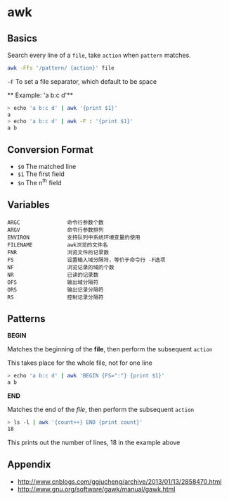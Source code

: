 awk
===

Basics
------

Search every line of a `file`, take `action` when `pattern` matches.

```bash
awk -Ffs '/pattern/ {action}' file
```

`-F` To set a file separator, which default to be space

** Example: 'a b:c d'**
```bash
> echo 'a b:c d' | awk '{print $1}'
a
> echo 'a b:c d' | awk -F : '{print $1}'
a b
```

Conversion Format
-----------------

- `$0` The matched line
- `$1` The first field
- `$n` The n<sup>th</sup> field

Variables
---------

```
ARGC               命令行参数个数
ARGV               命令行参数排列
ENVIRON            支持队列中系统环境变量的使用
FILENAME           awk浏览的文件名
FNR                浏览文件的记录数
FS                 设置输入域分隔符，等价于命令行 -F选项
NF                 浏览记录的域的个数
NR                 已读的记录数
OFS                输出域分隔符
ORS                输出记录分隔符
RS                 控制记录分隔符
```

Patterns
--------

**BEGIN**

Matches the beginning of the **file**, then perform the subsequent `action`

This takes place for the whole file, not for one line

```bash
> echo 'a b:c d' | awk 'BEGIN {FS=":"} {print $1}'
a b
```

**END**

Matches the end of the *file*, then perform the subsequent `action`

```bash
> ls -l | awk '{count++} END {print count}'
18
```

This prints out the number of lines, 18 in the example above

Appendix
--------

- http://www.cnblogs.com/ggjucheng/archive/2013/01/13/2858470.html
- http://www.gnu.org/software/gawk/manual/gawk.html